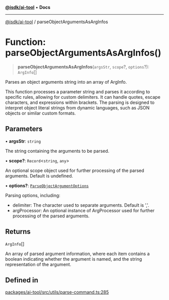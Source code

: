 [**@isdk/ai-tool**](../README.md) • **Docs**

***

[@isdk/ai-tool](../globals.md) / parseObjectArgumentsAsArgInfos

# Function: parseObjectArgumentsAsArgInfos()

> **parseObjectArgumentsAsArgInfos**(`argsStr`, `scope`?, `options`?): `ArgInfo`[]

Parses an object arguments string into an array of ArgInfo.

This function processes a parameter string and parses it according to specific rules, allowing for custom delimiters.
It can handle quotes, escape characters, and expressions within brackets. The parsing is designed to interpret
object literal strings from dynamic languages, such as JSON objects or similar custom formats.

## Parameters

• **argsStr**: `string`

The string containing the arguments to be parsed.

• **scope?**: `Record`\<`string`, `any`\>

An optional scope object used for further processing of the parsed arguments. Default is undefined.

• **options?**: [`ParseObjectArgumentOptions`](../interfaces/ParseObjectArgumentOptions.md)

Parsing options, including:
  - delimiter: The character used to separate arguments. Default is ','.
  - argProcessor: An optional instance of ArgProcessor used for further processing of the parsed arguments.

## Returns

`ArgInfo`[]

An array of parsed argument information, where each item contains a boolean indicating whether the argument is named,
         and the string representation of the argument.

## Defined in

[packages/ai-tool/src/utils/parse-command.ts:285](https://github.com/isdk/ai-tool.js/blob/5f9f0083c734722103ff5468e424b48c212a55f0/src/utils/parse-command.ts#L285)
